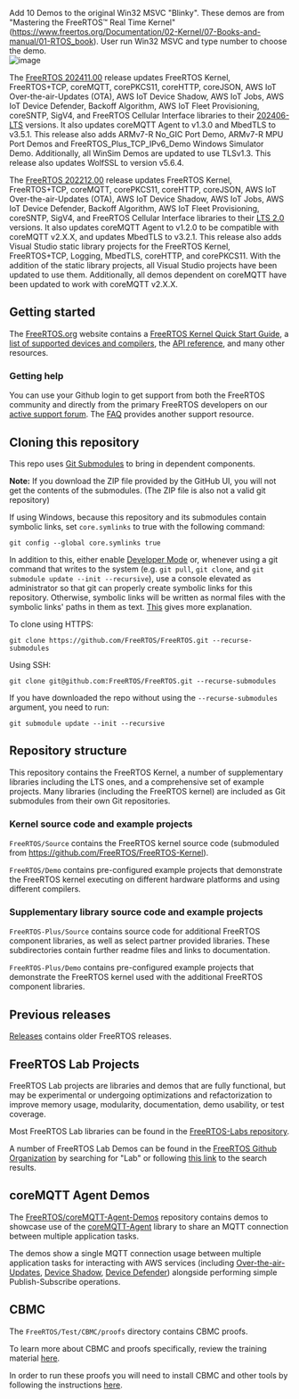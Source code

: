 Add 10 Demos to the original Win32 MSVC "Blinky". These demos are from "Mastering the FreeRTOS™ Real Time Kernel" (https://www.freertos.org/Documentation/02-Kernel/07-Books-and-manual/01-RTOS_book).
User run Win32 MSVC and type number to choose the demo.  
![image](https://github.com/user-attachments/assets/d940fe0b-09d9-46fe-a534-329831e4df0c)

The [FreeRTOS 202411.00](https://github.com/FreeRTOS/FreeRTOS/tree/202411.00) release updates FreeRTOS Kernel, FreeRTOS+TCP, coreMQTT, corePKCS11, coreHTTP, coreJSON, AWS IoT Over-the-air-Updates (OTA), AWS IoT Device Shadow, AWS IoT Jobs, AWS IoT Device Defender, Backoff Algorithm, AWS IoT Fleet Provisioning, coreSNTP, SigV4, and FreeRTOS Cellular Interface libraries to their [202406-LTS](https://github.com/FreeRTOS/FreeRTOS-LTS/blob/202406-LTS/CHANGELOG.md) versions. It also updates coreMQTT Agent to v1.3.0 and MbedTLS to v3.5.1. This release also adds ARMv7-R No_GIC Port Demo, ARMv7-R MPU Port Demos and FreeRTOS_Plus_TCP_IPv6_Demo Windows Simulator Demo. Additionally, all WinSim Demos are updated to use TLSv1.3. This release also updates WolfSSL to version v5.6.4.

The [FreeRTOS 202212.00](https://github.com/FreeRTOS/FreeRTOS/tree/202212.00) release updates FreeRTOS Kernel, FreeRTOS+TCP, coreMQTT, corePKCS11, coreHTTP, coreJSON, AWS IoT Over-the-air-Updates (OTA), AWS IoT Device Shadow, AWS IoT Jobs, AWS IoT Device Defender, Backoff Algorithm, AWS IoT Fleet Provisioning, coreSNTP, SigV4, and FreeRTOS Cellular Interface libraries to their [LTS 2.0](https://github.com/FreeRTOS/FreeRTOS-LTS/blob/202210-LTS/CHANGELOG.md) versions. It also updates coreMQTT Agent to v1.2.0 to be compatible with coreMQTT v2.X.X, and updates MbedTLS to v3.2.1. This release also adds Visual Studio static library projects for the FreeRTOS Kernel, FreeRTOS+TCP, Logging, MbedTLS, coreHTTP, and corePKCS11. With the addition of the static library projects, all Visual Studio projects have been updated to use them. Additionally, all demos dependent on coreMQTT have been updated to work with coreMQTT v2.X.X.

## Getting started
The [FreeRTOS.org](https://www.freertos.org) website contains a [FreeRTOS Kernel Quick Start Guide](https://www.freertos.org/Documentation/01-FreeRTOS-quick-start/01-Beginners-guide/02-Quick-start-guide), a [list of supported devices and compilers](https://www.freertos.org/RTOS_ports.html), the [API reference](https://www.freertos.org/Documentation/02-Kernel/04-API-references/01-Task-creation/00-TaskHandle), and many other resources.

### Getting help
You can use your Github login to get support from both the FreeRTOS community and directly from the primary FreeRTOS developers on our [active support forum](https://forums.freertos.org).  The [FAQ](https://www.freertos.org/Why-FreeRTOS/FAQs) provides another support resource.

## Cloning this repository
This repo uses [Git Submodules](https://git-scm.com/book/en/v2/Git-Tools-Submodules) to bring in dependent components.

**Note:** If you download the ZIP file provided by the GitHub UI, you will not get the contents of the submodules. (The ZIP file is also not a valid git repository)

If using Windows, because this repository and its submodules contain symbolic links, set `core.symlinks` to true with the following command:
```
git config --global core.symlinks true
```
In addition to this, either enable [Developer Mode](https://docs.microsoft.com/en-us/windows/apps/get-started/enable-your-device-for-development) or, whenever using a git command that writes to the system (e.g. `git pull`, `git clone`, and `git submodule update --init --recursive`), use a console elevated as administrator so that git can properly create symbolic links for this repository. Otherwise, symbolic links will be written as normal files with the symbolic links' paths in them as text. [This](https://blogs.windows.com/windowsdeveloper/2016/12/02/symlinks-windows-10/) gives more explanation.

To clone using HTTPS:
```
git clone https://github.com/FreeRTOS/FreeRTOS.git --recurse-submodules
```
Using SSH:
```
git clone git@github.com:FreeRTOS/FreeRTOS.git --recurse-submodules
```

If you have downloaded the repo without using the `--recurse-submodules` argument, you need to run:
```
git submodule update --init --recursive
```

## Repository structure
This repository contains the FreeRTOS Kernel, a number of supplementary libraries including the LTS ones, and a comprehensive set of example projects.  Many libraries (including the FreeRTOS kernel) are included as Git submodules from their own Git repositories.

### Kernel source code and example projects
```FreeRTOS/Source``` contains the FreeRTOS kernel source code (submoduled from https://github.com/FreeRTOS/FreeRTOS-Kernel).

```FreeRTOS/Demo``` contains pre-configured example projects that demonstrate the FreeRTOS kernel executing on different hardware platforms and using different compilers.

### Supplementary library source code and example projects
```FreeRTOS-Plus/Source``` contains source code for additional FreeRTOS component libraries, as well as select partner provided libraries. These subdirectories contain further readme files and links to documentation.

```FreeRTOS-Plus/Demo``` contains pre-configured example projects that demonstrate the FreeRTOS kernel used with the additional FreeRTOS component libraries.

## Previous releases
[Releases](https://github.com/FreeRTOS/FreeRTOS/releases) contains older FreeRTOS releases.


## FreeRTOS Lab Projects
FreeRTOS Lab projects are libraries and demos that are fully functional, but may be experimental or undergoing optimizations and refactorization to improve memory usage, modularity, documentation, demo usability, or test coverage.

Most FreeRTOS Lab libraries can be found in the [FreeRTOS-Labs repository](https://github.com/FreeRTOS/FreeRTOS-Labs).

A number of FreeRTOS Lab Demos can be found in the [FreeRTOS Github Organization](https://github.com/FreeRTOS) by searching for "Lab" or following [this link](https://github.com/FreeRTOS?q=Lab&type=&language=) to the search results.

## coreMQTT Agent Demos
The [FreeRTOS/coreMQTT-Agent-Demos](https://github.com/FreeRTOS/coreMQTT-Agent-Demos) repository contains demos to showcase use of the [coreMQTT-Agent](https://github.com/FreeRTOS/coreMQTT-Agent) library to share an MQTT connection between multiple application tasks.

The demos show a single MQTT connection usage between multiple application tasks for interacting with AWS services (including [Over-the-air-Updates](https://docs.aws.amazon.com/freertos/latest/userguide/freertos-ota-dev.html), [Device Shadow](https://docs.aws.amazon.com/iot/latest/developerguide/iot-device-shadows.html),
 [Device Defender](https://docs.aws.amazon.com/iot/latest/developerguide/device-defender.html)) alongside performing simple Publish-Subscribe operations.
## CBMC

The `FreeRTOS/Test/CBMC/proofs` directory contains CBMC proofs.

To learn more about CBMC and proofs specifically, review the training material [here](https://model-checking.github.io/cbmc-training).

In order to run these proofs you will need to install CBMC and other tools by following the instructions [here](https://model-checking.github.io/cbmc-training/installation.html).
